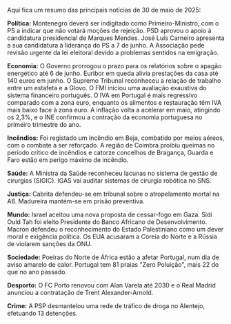 Aqui fica um resumo das principais notícias de 30 de maio de 2025:

**Política:** Montenegro deverá ser indigitado como Primeiro-Ministro, com o PS a indicar que não votará moções de rejeição. PSD aprovou o apoio à candidatura presidencial de Marques Mendes. José Luís Carneiro apresenta a sua candidatura à liderança do PS a 7 de junho. A Associação pede revisão urgente da lei eleitoral devido a problemas sentidos na emigração.

**Economia:** O Governo prorrogou o prazo para os relatórios sobre o apagão energético até 6 de junho. Euribor em queda alivia prestações da casa até 140 euros em junho. O Supremo Tribunal reconheceu a relação de trabalho entre um estafeta e a Glovo. O FMI iniciou uma avaliação exaustiva do sistema financeiro português. O IVA em Portugal é mais regressivo comparado com a zona euro, enquanto os alimentos e restauração têm IVA mais baixo face à zona euro. A inflação volta a acelerar em maio, atingindo os 2,3%, e o INE confirmou a contração da economia portuguesa no primeiro trimestre do ano.

**Incêndios:** Foi registado um incêndio em Beja, combatido por meios aéreos, com o combate a ser reforçado. A região de Coimbra proibiu queimas no período crítico de incêndios e catorze concelhos de Bragança, Guarda e Faro estão em perigo máximo de incêndio.

**Saúde:** A Ministra da Saúde reconheceu lacunas no sistema de gestão de cirurgias (SIGIC). IGAS vai auditar sistemas de cirurgia robótica no SNS.

**Justiça:** Cabrita defendeu-se em tribunal sobre o atropelamento mortal na A6. Madureira mantém-se em prisão preventiva.

**Mundo:** Israel aceitou uma nova proposta de cessar-fogo em Gaza. Sidi Ould Tah foi eleito Presidente do Banco Africano de Desenvolvimento. Macron defendeu o reconhecimento do Estado Palestiniano como um dever moral e exigência política. Os EUA acusaram a Coreia do Norte e a Rússia de violarem sanções da ONU.

**Sociedade:** Poeiras do Norte de África estão a afetar Portugal, num dia de aviso amarelo de calor. Portugal tem 81 praias "Zero Poluição", mais 22 do que no ano passado.

**Desporto:** O FC Porto renovou com Alan Varela até 2030 e o Real Madrid anunciou a contratação de Trent Alexander-Arnold.

**Crime:** A PSP desmantelou uma rede de tráfico de droga no Alentejo, efetuando 13 detenções.
